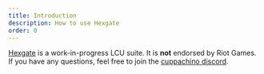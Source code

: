 ```yaml
---
title: Introduction
description: How to use Hexgate
order: 0
---
```


[Hexgate](https://www.npmjs.com/package/hexgate) is a work-in-progress LCU suite. It is **not** endorsed by Riot Games. If you have any questions, feel free to join the [cuppachino discord](https://discord.gg/HEd72YnzVq).
